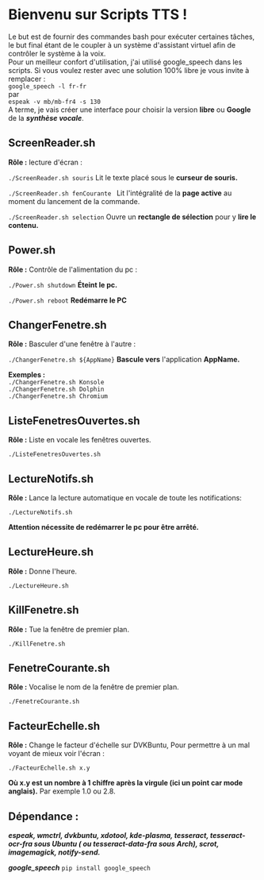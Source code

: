 # Bienvenu sur Scripts TTS !

Le but est de fournir des commandes bash pour exécuter certaines tâches, le but final étant de le coupler à un système d'assistant virtuel afin de contrôler le système à la voix.  
Pour un meilleur confort d'utilisation, j'ai utilisé google_speech dans les scripts. Si vous voulez rester avec une solution 100% libre je vous invite à remplacer :  
``google_speech -l fr-fr``  
par  
``espeak -v mb/mb-fr4 -s 130``  
A terme, je vais créer une interface pour choisir la version **libre** ou **Google** de la __*synthèse vocale*__.  

## ScreenReader.sh

__Rôle :__  lecture d'écran :   

```./ScreenReader.sh souris```
Lit le texte placé sous le **curseur de souris.** 
   
```./ScreenReader.sh fenCourante ```
Lit l'intégralité de la **page active** au moment du lancement de la commande.
  
```./ScreenReader.sh selection```
Ouvre un **rectangle de sélection** pour y **lire le contenu.**   
  
## Power.sh
   
   __Rôle :__  Contrôle de l'alimentation du pc :
     
```./Power.sh shutdown```
**Éteint le pc.**   
    
```./Power.sh reboot```
**Redémarre le PC**

## ChangerFenetre.sh
  
  __Rôle :__  Basculer d'une fenêtre à l'autre :  
    
  ```./ChangerFenetre.sh ${AppName}```
 **Bascule vers** l'application **AppName.**  
   
   **Exemples :**   
```./ChangerFenetre.sh Konsole```  
```./ChangerFenetre.sh Dolphin```  
```./ChangerFenetre.sh Chromium```  
  
## ListeFenetresOuvertes.sh
  
  __Rôle :__ Liste en vocale les fenêtres ouvertes.    
    
  ```./ListeFenetresOuvertes.sh```

## LectureNotifs.sh
  
   __Rôle :__ Lance la lecture automatique en vocale de toute les notifications:  
  
   ```./LectureNotifs.sh```
     
   **Attention nécessite de redémarrer le pc pour être arrêté.**

## LectureHeure.sh
  
   __Rôle :__ Donne l'heure.  
  
   ```./LectureHeure.sh```
     
## KillFenetre.sh

   __Rôle :__ Tue la fenêtre de premier plan.  
  
   ```./KillFenetre.sh```

## FenetreCourante.sh
  
   __Rôle :__ Vocalise le nom de la fenêtre de premier plan.  
  
```./FenetreCourante.sh```
   
## FacteurEchelle.sh
  
 __Rôle :__ Change le facteur d'échelle sur DVKBuntu, Pour permettre à un mal voyant de mieux voir l'écran :  
  
```./FacteurEchelle.sh x.y```

**Où x.y est un nombre à 1 chiffre après la virgule (ici un point car mode anglais).** Par exemple 1.0 ou 2.8.

## Dépendance :
***espeak, wmctrl, dvkbuntu, xdotool, kde-plasma, tesseract, tesseract-ocr-fra sous Ubuntu ( ou tesseract-data-fra sous Arch), scrot, imagemagick, notify-send.***
  
  ***google_speech***
```pip install google_speech```
